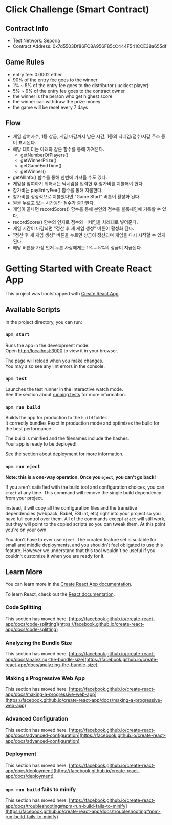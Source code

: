 # Click Challenge (Smart Contract)

## Contract Info

- Test Network: Seporia
- Contract Address: 0x7d5503Df86FC8A956F85cC444F541CCE38a655df

## Game Rules

- entry fee: 0.0002 ether
- 90% of the entry fee goes to the winner
- 1% ~ 5% of the entry fee goes to the distributor (luckiest player)
- 5% ~ 9% of the entry fee goes to the contract owner
- the winner is the person who get highest score
- the winner can withdraw the prize money
- the game will be reset every 7 days

## Flow

- 게임 참여자수, 1등 상금, 게임 마감까지 남은 시간, 1등의 닉네임/점수/지갑 주소 등이 표시된다.
- 해당 데이터는 아래와 같은 함수를 통해 가져온다.
  - getNumberOfPlayers()
  - getWinnerPrize()
  - getGameEndTime()
  - getWinner()
- getAllInfo() 함수를 통해 한번에 가져올 수도 있다.
- 게임을 참여하기 위해서는 닉네임을 입력한 후 참가비를 지불해야 한다.
- 참가비는 payEntryFee() 함수를 통해 지불한다.
- 참가비를 정상적으로 지불했다면 "Game Start" 버튼이 활성화 된다.
- 원을 누르고 있는 시간동안 점수가 증가한다.
- 게임이 끝나면 recordScore() 함수를 통해 본인의 점수를 블록체인에 기록할 수 있다.
- recordScore() 함수의 인자로 점수와 닉네임을 차례대로 넣어준다.
- 게임 시간이 마감되면 "정산 후 새 게임 생성" 버튼이 활성화 된다.
- "정산 후 새 게임 생성" 버튼을 누르면 상금이 정산되며 게임을 다시 시작할 수 있게 된다.
- 해당 버튼을 가장 먼저 누른 사람에게는 1% ~ 5%의 상금이 지급된다.

# Getting Started with Create React App

This project was bootstrapped with [Create React App](https://github.com/facebook/create-react-app).

## Available Scripts

In the project directory, you can run:

### `npm start`

Runs the app in the development mode.\
Open [http://localhost:3000](http://localhost:3000) to view it in your browser.

The page will reload when you make changes.\
You may also see any lint errors in the console.

### `npm test`

Launches the test runner in the interactive watch mode.\
See the section about [running tests](https://facebook.github.io/create-react-app/docs/running-tests) for more information.

### `npm run build`

Builds the app for production to the `build` folder.\
It correctly bundles React in production mode and optimizes the build for the best performance.

The build is minified and the filenames include the hashes.\
Your app is ready to be deployed!

See the section about [deployment](https://facebook.github.io/create-react-app/docs/deployment) for more information.

### `npm run eject`

**Note: this is a one-way operation. Once you `eject`, you can't go back!**

If you aren't satisfied with the build tool and configuration choices, you can `eject` at any time. This command will remove the single build dependency from your project.

Instead, it will copy all the configuration files and the transitive dependencies (webpack, Babel, ESLint, etc) right into your project so you have full control over them. All of the commands except `eject` will still work, but they will point to the copied scripts so you can tweak them. At this point you're on your own.

You don't have to ever use `eject`. The curated feature set is suitable for small and middle deployments, and you shouldn't feel obligated to use this feature. However we understand that this tool wouldn't be useful if you couldn't customize it when you are ready for it.

## Learn More

You can learn more in the [Create React App documentation](https://facebook.github.io/create-react-app/docs/getting-started).

To learn React, check out the [React documentation](https://reactjs.org/).

### Code Splitting

This section has moved here: [https://facebook.github.io/create-react-app/docs/code-splitting](https://facebook.github.io/create-react-app/docs/code-splitting)

### Analyzing the Bundle Size

This section has moved here: [https://facebook.github.io/create-react-app/docs/analyzing-the-bundle-size](https://facebook.github.io/create-react-app/docs/analyzing-the-bundle-size)

### Making a Progressive Web App

This section has moved here: [https://facebook.github.io/create-react-app/docs/making-a-progressive-web-app](https://facebook.github.io/create-react-app/docs/making-a-progressive-web-app)

### Advanced Configuration

This section has moved here: [https://facebook.github.io/create-react-app/docs/advanced-configuration](https://facebook.github.io/create-react-app/docs/advanced-configuration)

### Deployment

This section has moved here: [https://facebook.github.io/create-react-app/docs/deployment](https://facebook.github.io/create-react-app/docs/deployment)

### `npm run build` fails to minify

This section has moved here: [https://facebook.github.io/create-react-app/docs/troubleshooting#npm-run-build-fails-to-minify](https://facebook.github.io/create-react-app/docs/troubleshooting#npm-run-build-fails-to-minify)
